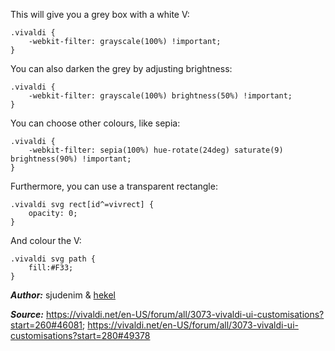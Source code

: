 This will give you a grey box with a white V:

    .vivaldi {
        -webkit-filter: grayscale(100%) !important;
    }

You can also darken the grey by adjusting brightness:

    .vivaldi {
        -webkit-filter: grayscale(100%) brightness(50%) !important;
    }
    
You can choose other colours, like sepia:

    .vivaldi {
        -webkit-filter: sepia(100%) hue-rotate(24deg) saturate(9) brightness(90%) !important;
    }
    
Furthermore, you can use a transparent rectangle:

    .vivaldi svg rect[id^=vivrect] {
    	opacity: 0;
    }

And colour the V:

    .vivaldi svg path {
    	fill:#F33;
    }

***Author:*** sjudenim & [hekel](https://vivaldi.net/en-US/easysocial-dashboard/profile/72659)

***Source:*** https://vivaldi.net/en-US/forum/all/3073-vivaldi-ui-customisations?start=260#46081; https://vivaldi.net/en-US/forum/all/3073-vivaldi-ui-customisations?start=280#49378
